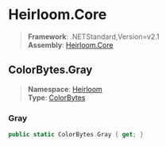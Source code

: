 # Heirloom.Core

> **Framework**: .NETStandard,Version=v2.1  
> **Assembly**: [Heirloom.Core][0]  

## ColorBytes.Gray

> **Namespace**: [Heirloom][0]  
> **Type**: [ColorBytes][1]  

### Gray

```cs
public static ColorBytes Gray { get; }
```

[0]: ../../../Heirloom.Core.md
[1]: ../ColorBytes.md
